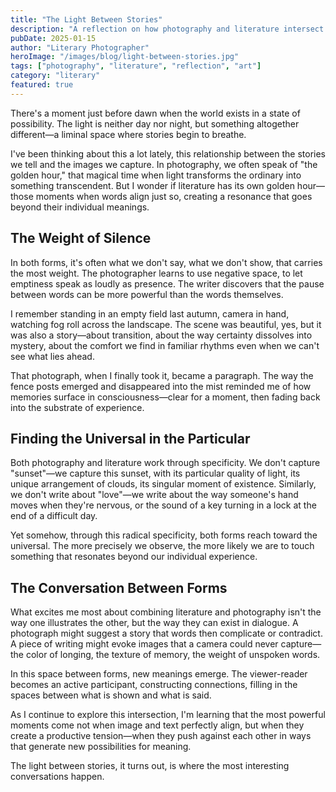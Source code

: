 ```yaml
---
title: "The Light Between Stories"
description: "A reflection on how photography and literature intersect in the quiet moments of everyday life."
pubDate: 2025-01-15
author: "Literary Photographer"
heroImage: "/images/blog/light-between-stories.jpg"
tags: ["photography", "literature", "reflection", "art"]
category: "literary"
featured: true
---
```


There's a moment just before dawn when the world exists in a state of possibility. The light is neither day nor night, but something altogether different—a liminal space where stories begin to breathe.

I've been thinking about this a lot lately, this relationship between the stories we tell and the images we capture. In photography, we often speak of "the golden hour," that magical time when light transforms the ordinary into something transcendent. But I wonder if literature has its own golden hour—those moments when words align just so, creating a resonance that goes beyond their individual meanings.

## The Weight of Silence

In both forms, it's often what we don't say, what we don't show, that carries the most weight. The photographer learns to use negative space, to let emptiness speak as loudly as presence. The writer discovers that the pause between words can be more powerful than the words themselves.

I remember standing in an empty field last autumn, camera in hand, watching fog roll across the landscape. The scene was beautiful, yes, but it was also a story—about transition, about the way certainty dissolves into mystery, about the comfort we find in familiar rhythms even when we can't see what lies ahead.

That photograph, when I finally took it, became a paragraph. The way the fence posts emerged and disappeared into the mist reminded me of how memories surface in consciousness—clear for a moment, then fading back into the substrate of experience.

## Finding the Universal in the Particular

Both photography and literature work through specificity. We don't capture "sunset"—we capture this sunset, with its particular quality of light, its unique arrangement of clouds, its singular moment of existence. Similarly, we don't write about "love"—we write about the way someone's hand moves when they're nervous, or the sound of a key turning in a lock at the end of a difficult day.

Yet somehow, through this radical specificity, both forms reach toward the universal. The more precisely we observe, the more likely we are to touch something that resonates beyond our individual experience.

## The Conversation Between Forms

What excites me most about combining literature and photography isn't the way one illustrates the other, but the way they can exist in dialogue. A photograph might suggest a story that words then complicate or contradict. A piece of writing might evoke images that a camera could never capture—the color of longing, the texture of memory, the weight of unspoken words.

In this space between forms, new meanings emerge. The viewer-reader becomes an active participant, constructing connections, filling in the spaces between what is shown and what is said.

As I continue to explore this intersection, I'm learning that the most powerful moments come not when image and text perfectly align, but when they create a productive tension—when they push against each other in ways that generate new possibilities for meaning.

The light between stories, it turns out, is where the most interesting conversations happen.
